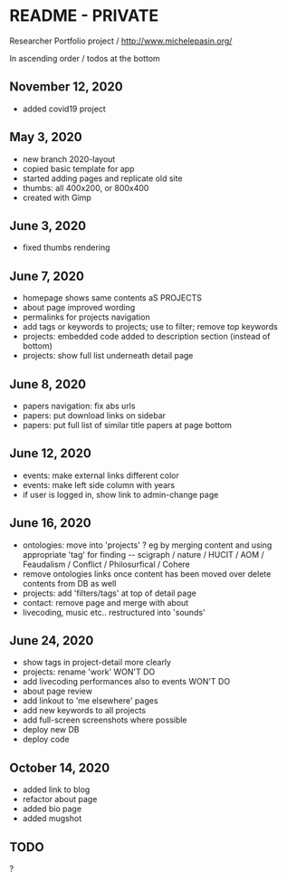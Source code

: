 # README - PRIVATE 

Researcher Portfolio project / http://www.michelepasin.org/

In ascending order / todos at the bottom


November 12, 2020
---------------------------------
* added covid19 project



May 3, 2020
---------------------------------
* new branch 2020-layout
* copied basic template for app 
* started adding pages and replicate old site 
* thumbs: all 400x200, or 800x400
* created with Gimp


June 3, 2020
---------------------------------
* fixed thumbs rendering


June 7, 2020
---------------------------------
* homepage shows same contents aS PROJECTS
* about page improved wording
* permalinks for projects navigation
* add tags or keywords to projects; use to filter; remove top keywords 
* projects: embedded code added to description section (instead of bottom)
* projects: show full list underneath detail page 


June 8, 2020
---------------------------------
* papers navigation: fix abs urls
* papers: put download links on sidebar 
* papers: put full list of similar title papers at page bottom 


June 12, 2020
---------------------------------
* events: make external links different color
* events: make left side column with years 
* if user is logged in, show link to admin-change page



June 16, 2020
---------------------------------
* ontologies: move into 'projects' ? eg by merging content and using appropriate 'tag' for finding
  -- scigraph / nature / HUCIT / AOM / Feaudalism / Conflict / Philosurfical / Cohere
* remove ontologies links once content has been moved over
  delete contents from DB as well
* projects: add 'filters/tags' at top of detail page 
* contact: remove page and merge with about
* livecoding, music etc..  restructured into 'sounds' 


June 24, 2020
---------------------------------
* show tags in project-detail more clearly
* projects: rename 'work' WON'T DO
* add livecoding performances also to events WON'T DO
* about page review
* add linkout to 'me elsewhere' pages 
* add new keywords to all projects
* add full-screen screenshots where possible 
* deploy new DB
* deploy code


October 14, 2020
---------------------------------
* added link to blog
* refactor about page 
* added bio page
* added mugshot 


TODO
---------------------------------
?